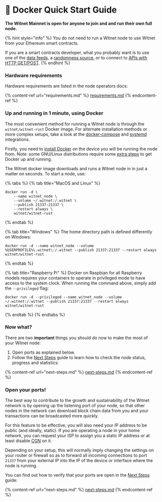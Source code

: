 # 🚀 Docker Quick Start Guide

**The Witnet Mainnet is open for anyone to join and and run their own full node.**

{% hint style="info" %}
You do not need to run a Witnet node to use Witnet from your Ethereum smart contracts.

If you are a smart contracts developer, what you probably want is to use one of the [data feeds](../intro/tutorials/data-feeds-tutorial.md), a [randomness source](../intro/tutorials/randomness.md), or to connect to [APIs with HTTP GET/POST](../intro/tutorials/apis-and-http-get-post.md).
{% endhint %}

### Hardware requirements <a href="#hardware-requirements" id="hardware-requirements"></a>

Hardware requirements are listed in the node operators docs:

{% content-ref url="requirements.md" %}
[requirements.md](requirements.md)
{% endcontent-ref %}

### Up and running in 1 minute, using Docker <a href="#up-and-running-in-1-minute-using-docker" id="up-and-running-in-1-minute-using-docker"></a>

The most convenient method for running a Witnet node is through the `witnet/witnet-rust` Docker image. For alternate installation methods or more complex setups, take a look at the [docker-compose](advanced-setups/docker-compose.md) and [systemd](advanced-setups/systemd.md) integrations.

Firstly, you need to [install Docker](https://docs.docker.com/get-docker/) on the device you will be running the node from. Note: some GNU/Linux distributions require some [extra steps](https://docs.docker.com/install/linux/linux-postinstall/) to get Docker up and running.

The Witnet docker image downloads and runs a Witnet node in in just a matter on seconds. To start a node, use:

{% tabs %}
{% tab title="MacOS and Linux" %}
```
docker run -d \
    --name witnet_node \
    --volume ~/.witnet:/.witnet \
    --publish 21337:21337 \
    --restart always \
    witnet/witnet-rust
```
{% endtab %}

{% tab title="Windows" %}
The home directory path is defined differently on Windows:

```
docker run -d --name witnet_node --volume %USERPROFILE%\.witnet\:/.witnet --publish 21337:21337 --restart always witnet/witnet-rust
```
{% endtab %}

{% tab title="Raspberry Pi" %}
Docker on Raspbian for all Raspberry models requires your containers to operate in privileged mode to have access to the system clock. When running the command above, simply add the `--privileged` flag:

```
docker run -d --privileged --name witnet_node --volume ~/.witnet:/.witnet --publish 21337:21337 --restart always witnet/witnet-rust
```
{% endtab %}
{% endtabs %}

### Now what? <a href="#now-what" id="now-what"></a>

There are two **important** things you should do now to make the most of your Witnet node:

1. Open ports as explained below.
2. Follow the [Next Steps](next-steps.md) guide to learn how to check the node status, progress and statistics:

{% content-ref url="next-steps.md" %}
[next-steps.md](next-steps.md)
{% endcontent-ref %}

### Open your ports! <a href="#open-your-ports" id="open-your-ports"></a>

The best way to contribute to the growth and sustainability of the Witnet network is by opening up the listening port of your node, so that other nodes in the network can download block chain data from you and your transactions can be broadcasted more quickly.

For this feature to be effective, you will also need your IP address to be public (and ideally, static). If you are operating a node in your home network, you can request your ISP to assign you a static IP address or at least disable [CGN](https://en.wikipedia.org/wiki/Carrier-grade\_NAT) on it.

Depending on your setup, this will normally imply changing the settings on your router or firewall so as to forward all incoming connections to port `21337` from your external IP into the IP of the device or interface where the node is running.

You can find out how to verify that your ports are open in the [Next Steps](next-steps.md) guide:

{% content-ref url="next-steps.md" %}
[next-steps.md](next-steps.md)
{% endcontent-ref %}
